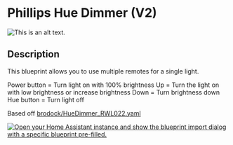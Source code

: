 # Phillips Hue Dimmer (V2)

![This is an alt text.](https://www.zigbee2mqtt.io/images/devices/929002398602.jpg "This is a sample image.")

## Description


This blueprint allows you to use multiple remotes for a single light.

Power button = Turn light on with 100% brightness
Up = Turn the light on with low brightness or increase brightness
Down = Turn brightness down
Hue button = Turn light off


Based off [brodock/HueDimmer_RWL022.yaml](https://gist.github.com/brodock/0c85f4882b885d4d5499cd88d155c38c#file-huedimmer_rwl022-yaml)

[![Open your Home Assistant instance and show the blueprint import dialog with a specific blueprint pre-filled.](https://my.home-assistant.io/badges/blueprint_import.svg)](https://my.home-assistant.io/redirect/blueprint_import/?blueprint_url=https%3A%2F%2Fgithub.com%2Fsegadora%2Fhome-assistant-blueprints%2Fblob%2Fmaster%2FRWL022%2FHueDimmer.yaml)

